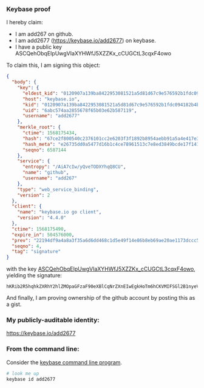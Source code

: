 ### Keybase proof

I hereby claim:

  * I am add267 on github.
  * I am add2677 (https://keybase.io/add2677) on keybase.
  * I have a public key ASCQehObqEIpUwgVIaXYHWfJ5XZZKx_cCUGCtL3cqxF4owo

To claim this, I am signing this object:

```json
{
  "body": {
    "key": {
      "eldest_kid": "0120907a139ba8422953081521a5d81d67c9e576592b1fdc094182b4bddcab1178a30a",
      "host": "keybase.io",
      "kid": "0120907a139ba8422953081521a5d81d67c9e576592b1fdc094182b4bddcab1178a30a",
      "uid": "6abc574aa2855678f65b03e62b587119",
      "username": "add2677"
    },
    "merkle_root": {
      "ctime": 1568175434,
      "hash": "67ce2f800540c2376101cc2e6203f3f1892b8954aebb91a5a4e417e3c5f41db574e09cabb2ca276695c485c6f947c475347ab7ccf582195f42a58779434994c5",
      "hash_meta": "e26735dd0a5477d16b1c4ce78961513c7e8ed3849bcde17f141b9034e312f474",
      "seqno": 6587144
    },
    "service": {
      "entropy": "/AiA7cIw/yQveTODXYhqQ8CU",
      "name": "github",
      "username": "add267"
    },
    "type": "web_service_binding",
    "version": 2
  },
  "client": {
    "name": "keybase.io go client",
    "version": "4.4.0"
  },
  "ctime": 1568175490,
  "expire_in": 504576000,
  "prev": "22194df9a4a8a3f35a6d6dd468c1d5e49f14e86b8eb69ae20ae1173dccc5de70",
  "seqno": 4,
  "tag": "signature"
}
```

with the key [ASCQehObqEIpUwgVIaXYHWfJ5XZZKx_cCUGCtL3cqxF4owo](https://keybase.io/add2677), yielding the signature:

```
hKRib2R5hqhkZXRhY2hlZMOpaGFzaF90eXBlCqNrZXnEIwEgkHoTm6hCKVMIFSGl2B1nyeV2WSsf3AlBgrS93KsReKMKp3BheWxvYWTESpcCBMQgIhlN+aSoo/NabW3UaMHV5J8U6GuOtpriCuEXPczF3nDEIJ7QNi/y/UifzvJptigiqooZ/dayNGjmMAZsJmlCfqbtAgHCo3NpZ8RAXCWyDpHCkqs4bbX7LYIbkNE3NVQ+U6tVoPMCusNlModN/X/G4m/kZAN1ln9rGHYgLlCFOAJglVWZJHm3wyg3AKhzaWdfdHlwZSCkaGFzaIKkdHlwZQildmFsdWXEII1hSnnxbtgwNkUYcmePL8vYc1XXC2ncdgs3Fs+F3v+To3RhZ80CAqd2ZXJzaW9uAQ==

```

And finally, I am proving ownership of the github account by posting this as a gist.

### My publicly-auditable identity:

https://keybase.io/add2677

### From the command line:

Consider the [keybase command line program](https://keybase.io/download).

```bash
# look me up
keybase id add2677
```

